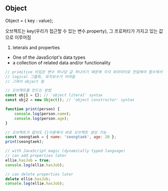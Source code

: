 ## Object

Object = { key : value};

오브젝트는 key(우리가 접근할 수 있는 변수.property), 그 프로퍼티가 가지고 있는 값으로 이루어짐



1. leterals and properties

- One of the JavaScript's data types
- a collection of related data and/or functionality

```js
// primitive 타입은 변수 하나당 값 하나이기 때문에 각각 파라미터로 전달해야 함수에서 사용 가능
// logical 그룹화, 유지보수가 어려움
// 그래서 object 씀

// 오브젝트를 만드는 방법
const obj1 = {}; // 'object literal' syntax
const obj2 = new Object(); // 'object constructor' syntax

function print(person) {
    console.log(person.name);
    console.log(person.age);
}

// 오브젝트가 없어도 {}이용해서 바로 오브젝트 생성 가능
const seongtaek = { name: 'seongtaek', age: 20 };
print(seongtaek);

// with JavaScript magic (dynamically typed language)
// can add properties later
ellie.hasJob = true;
console.log(ellie.hasJob);

// can delete properties later
delete ellie.hasJob;
console.log(ellie.hasJob);
```

